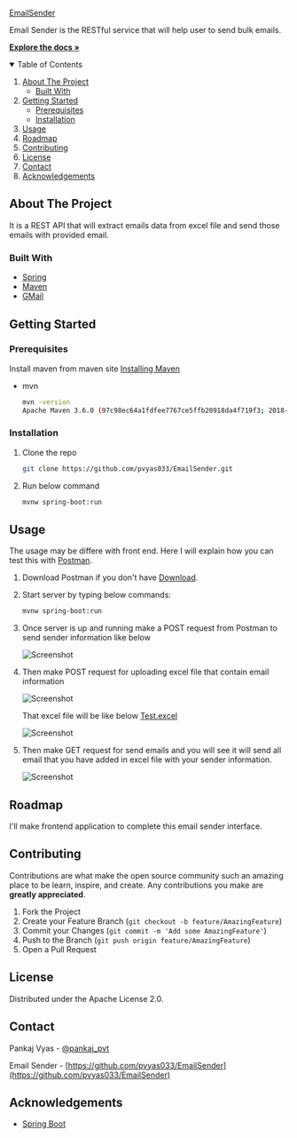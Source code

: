 <!--
*** Thanks for checking out the Email Sender. If you have a suggestion
*** that would make this better, please fork the repo and create a pull request
*** or simply open an issue with the tag "enhancement".
*** Thanks again! Now go create something AMAZING! :D
-->


<p>
  <a href="https://github.com/pvyas033/EmailSender">
    <h3="center">EmailSender</h3>
  </a>

  <p>
    Email Sender is the RESTful service that will help user to send bulk emails.
  </p>	
    <p>
    <a href="https://github.com/pvyas033/EmailSender"><strong>Explore the docs »</strong></a>
</p>


<!-- TABLE OF CONTENTS -->
<details open="open">
  <summary>Table of Contents</summary>
  <ol>
    <li>
      <a href="#about-the-project">About The Project</a>
      <ul>
        <li><a href="#built-with">Built With</a></li>
      </ul>
    </li>
    <li>
      <a href="#getting-started">Getting Started</a>
      <ul>
        <li><a href="#prerequisites">Prerequisites</a></li>
        <li><a href="#installation">Installation</a></li>
      </ul>
    </li>
    <li><a href="#usage">Usage</a></li>
    <li><a href="#roadmap">Roadmap</a></li>
    <li><a href="#contributing">Contributing</a></li>
    <li><a href="#license">License</a></li>
    <li><a href="#contact">Contact</a></li>
    <li><a href="#acknowledgements">Acknowledgements</a></li>
  </ol>
</details>



<!-- ABOUT THE PROJECT -->
## About The Project

It is a REST API that will extract emails data from excel file and send those emails with provided email.


### Built With

* [Spring](https://spring.io/)
* [Maven](https://maven.apache.org/)
* [GMail](https://developers.google.com/gmail/api)

<!-- GETTING STARTED -->
## Getting Started

### Prerequisites

Install maven from maven site [Installing Maven](https://maven.apache.org/install.html)
* mvn
  ```sh
  mvn -version
  Apache Maven 3.6.0 (97c98ec64a1fdfee7767ce5ffb20918da4f719f3; 2018-10-25T00:11:47+05:30)
  ```

### Installation

1. Clone the repo
   ```sh
   git clone https://github.com/pvyas033/EmailSender.git
   ```
2. Run below command
   ```sh
   mvnw spring-boot:run
   ```


<!-- USAGE EXAMPLES -->
## Usage

The usage may be differe with front end. Here I will explain how you can test this with [Postman](https://www.postman.com/downloads/).

1. Download Postman if you don't have [Download](https://www.postman.com/downloads/).
2. Start server by typing below commands:
   ```sh
   mvnw spring-boot:run
   ```
2. Once server is up and running make a POST request from Postman to send sender information like below
   
   ![Screenshot](/screenshots/Request_To_Add_Sender.PNG)

3. Then make POST request for uploading excel file that contain email information

   ![Screenshot](/screenshots/Request_To_Upload_Excel_File.PNG)
   
   
   That excel file will be like below [Test.excel](https://github.com/pvyas033/EmailSender/blob/master/test/test.xlsx)
   
   ![Screenshot](/screenshots/Test_Excel_File.PNG)
   
5. Then make GET request for send emails and you will see it will send all email that you have added in excel file with your sender information.
   
   ![Screenshot](/screenshots/Request_To_Send_Emails.PNG)


<!-- ROADMAP -->
## Roadmap

I'll make frontend application to complete this email sender interface.

<!-- CONTRIBUTING -->
## Contributing

Contributions are what make the open source community such an amazing place to be learn, inspire, and create. Any contributions you make are **greatly appreciated**.

1. Fork the Project
2. Create your Feature Branch (`git checkout -b feature/AmazingFeature`)
3. Commit your Changes (`git commit -m 'Add some AmazingFeature'`)
4. Push to the Branch (`git push origin feature/AmazingFeature`)
5. Open a Pull Request



<!-- LICENSE -->
## License

Distributed under the Apache License 2.0.



<!-- CONTACT -->
## Contact

Pankaj Vyas - [@pankaj_pvt](https://twitter.com/pankaj_pvt) 

Email Sender - [https://github.com/pvyas033/EmailSender](https://github.com/pvyas033/EmailSender)



<!-- ACKNOWLEDGEMENTS -->
## Acknowledgements
* [Spring Boot](https://spring.io/projects/spring-boot)



